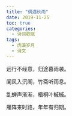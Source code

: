 ```yaml
---
title: "偶遇秋雨"
date: 2019-11-25
toc: true
categories:
  - 诗词歌赋
tags:
  - 虎溪岁月
  - 诗文
---
```


远行不经意，归途暮雨袭。

阑风入沉阁，竹斋听雨息。

乱蝉声渐渐，梧桐叶槭槭。

雁阵来时路，年年有归期。